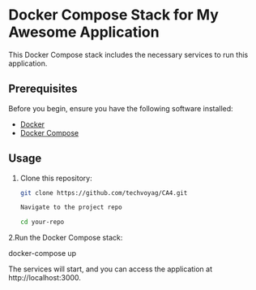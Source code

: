 # Docker Compose Stack for My Awesome Application

This Docker Compose stack includes the necessary services to run this application.

## Prerequisites

Before you begin, ensure you have the following software installed:

- [Docker](https://docs.docker.com/get-docker/)
- [Docker Compose](https://docs.docker.com/compose/install/)

## Usage

1. Clone this repository:

   ```bash
   git clone https://github.com/techvoyag/CA4.git

   Navigate to the project repo

   cd your-repo

2.Run the Docker Compose stack:

docker-compose up

The services will start, and you can access the application at http://localhost:3000.